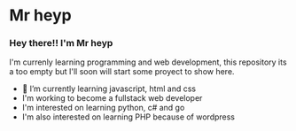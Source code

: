 # Mr heyp

<!--
**EnmaCM/EnmaCM** is a ✨ _special_ ✨ repository because its `README.md` (this file) appears on your GitHub profile.

-->
### Hey there!! I'm Mr heyp 
  I'm currenly learning programming and web development, this repository its a too empty but I'll soon will start some proyect to 
  show here.
  
- 🌱 I’m currently learning javascript, html and css
- I'm working to become a fullstack web developer
- I'm interested on learning python, c# and go
- I'm also interested on learning PHP because of wordpress 
